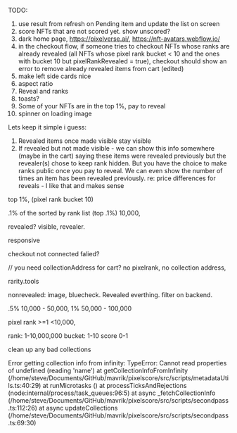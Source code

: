 TODO:

1. use result from refresh on Pending item and update the list on screen
2. score NFTs that are not scored yet. show unscored?
3. dark home page, https://pixelverse.ai/, https://nft-avatars.webflow.io/
4. in the checkout flow, if someone tries to checkout NFTs whose ranks are already revealed (all NFTs whose pixel rank bucket < 10 and the ones with bucket 10 but pixelRankRevealed = true), checkout should show an error to remove already revealed items from cart (edited)
5. make left side cards nice
6. aspect ratio
7. Reveal and ranks
8. toasts?
9. Some of your NFTs are in the top 1%, pay to reveal
10. spinner on loading image

Lets keep it simple i guess:

1. Revealed items once made visible stay visible
2. If revealed but not made visible - we can show this info somewhere (maybe in the cart) saying these items were revealed previously but the revealer(s) chose to keep rank hidden. But you have the choice to make ranks public once you pay to reveal. We can even show the number of times an item has been revealed previously.
   re: price differences for reveals - I like that and makes sense

top 1%, (pixel rank bucket 10)

.1% of the sorted by rank list (top .1%) 10,000,

revealed? visible, revealer.

responsive

checkout not connected falied?

// you need collectionAddress for cart?
no pixelrank, no collection address,

rarity.tools

nonrevealed: image, bluecheck.
Revealed everthing. filter on backend.

.5% 10,000 - 50,000,
1% 50,000 - 100,000

pixel rank >=1 <10,000,

rank: 1-10,000,000
bucket: 1-10
score 0-1

clean up any bad collections

Error getting collection info from infinity: TypeError: Cannot read properties of undefined (reading 'name')
at getCollectionInfoFromInfinity (/home/steve/Documents/GitHub/mavrik/pixelscore/src/scripts/metadataUtils.ts:40:29)
at runMicrotasks (<anonymous>)
at processTicksAndRejections (node:internal/process/task_queues:96:5)
at async \_fetchCollectionInfo (/home/steve/Documents/GitHub/mavrik/pixelscore/src/scripts/secondpass.ts:112:26)
at async updateCollections (/home/steve/Documents/GitHub/mavrik/pixelscore/src/scripts/secondpass.ts:69:30)
